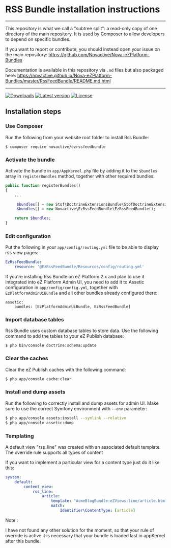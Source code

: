 # RSS Bundle installation instructions

----

This repository is what we call a "subtree split": a read-only copy of one directory of the main repository. 
It is used by Composer to allow developers to depend on specific bundles.

If you want to report or contribute, you should instead open your issue on the main repository: https://github.com/Novactive/Nova-eZPlatform-Bundles

Documentation is available in this repository via `.md` files but also packaged here: https://novactive.github.io/Nova-eZPlatform-Bundles/master/RssFeedBundle/README.md.html

----

[![Downloads](https://img.shields.io/packagist/dt/novactive/ezrssfeedbundle.svg?style=flat-square)](https://packagist.org/packages/novactive/ezrssfeedbundle)
[![Latest version](https://img.shields.io/github/release/Novactive/NovaeZRssFeedBundle.svg?style=flat-square)](https://github.com/Novactive/NovaeZRssFeedBundle/releases)
[![License](https://img.shields.io/packagist/l/novactive/ezrssfeedbundle.svg?style=flat-square)](LICENSE)

## Installation steps

### Use Composer

Run the following from your website root folder to install Rss Bundle:

```
$ composer require novactive/ezrssfeedbundle
```

### Activate the bundle

Activate the bundle in `app/AppKernel.php` file by adding it to the `$bundles` array in `registerBundles` method, together with other required bundles:

```php
public function registerBundles()
{
    ...

     $bundles[] = new Stof\DoctrineExtensionsBundle\StofDoctrineExtensionsBundle();
     $bundles[] = new Novactive\EzRssFeedBundle\EzRssFeedBundle();

    return $bundles;
}
```

### Edit configuration

Put the following in your `app/config/routing.yml` file to be able to display rss view pages:

```yml
EzRssFeedBundle:
    resource: '@EzRssFeedBundle/Resources/config/routing.yml'
```

If you're installing Rss Bundle on eZ Platform 2.x and plan to use it integrated into eZ Platform Admin UI, you need to add it to Assetic configuration in `app/config/config.yml`, together with `EzPlatformAdminUiBundle` and all other bundles already configured there:

```
assetic:
    bundles: [EzPlatformAdminUiBundle, EzRssFeedBundle]
```

### Import database tables

Rss Bundle uses custom database tables to store data. Use the following command to add the tables to your eZ Publish database:

```
$ php bin/console doctrine:schema:update 
```

### Clear the caches

Clear the eZ Publish caches with the following command:

```bash
$ php app/console cache:clear
```

### Install and dump assets

Run the following to correctly install and dump assets for admin UI. Make sure to use the correct Symfony environment with `--env` parameter:

```bash
$ php app/console assets:install --symlink --relative
$ php app/console assetic:dump
```

### Templating

A default view "rss_line" was created with an associated default template.
The override rule supports all types of content

If you want to implement a particular view for a content type just do it like this:

```yml
system:
    default:
        content_view:
            rss_line:
                article:
                    template: "AcmeBlogBundle:eZViews:line/article.html.twig"
                    match:
                        Identifier\ContentType: [article]
```

Note : 

I have not found any other solution for the moment, so that your rule of override is active it is necessary that your bundle is loaded last in appKernel after this bundle.                        
